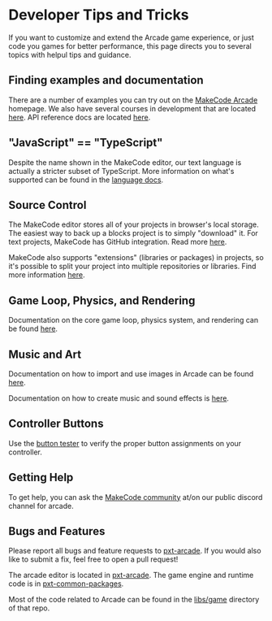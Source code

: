 # Developer Tips and Tricks

If you want to customize and extend the Arcade game experience, or just code you games for better performance,
this page directs you to several topics with helpul tips and guidance.

## Finding examples and documentation

There are a number of examples you can try out on the [MakeCode Arcade](@homeurl@) homepage.
We also have several courses in development that are located [here](/courses).
API reference docs are located [here](/reference).

## "JavaScript" == "TypeScript"

Despite the name shown in the MakeCode editor, our text language is actually a stricter subset of
TypeScript. More information on what's supported can be found in the [language docs](https://makecode.com/language).

## Source Control

The MakeCode editor stores all of your projects in browser's local storage. The
easiest way to back up a blocks project is to simply "download" it. For text
projects, MakeCode has GitHub integration. Read more [here](https://makecode.com/extensions/github-authoring).

MakeCode also supports "extensions" (libraries or packages) in projects, so it's possible to split your project
into multiple repositories or libraries. Find more information [here](https://makecode.com/extensions).

## Game Loop, Physics, and Rendering

Documentation on the core game loop, physics system, and rendering can be found [here](/developer/game-loop).

## Music and Art

Documentation on how to import and use images in Arcade can be found [here](/developer/images).

Documentation on how to create music and sound effects is [here](/developer/sound).

## Controller Buttons

Use the [button tester](/developer/button-tester) to verify the proper button assignments on your controller.

## Getting Help

To get help, you can ask the [MakeCode community](https://aka.ms/makecodecommunity) at/on our public discord channel for arcade.

## Bugs and Features

Please report all bugs and feature requests to [pxt-arcade](https://github.com/microsoft/pxt-arcade/issues).
If you would also like to submit a fix, feel free to open a pull request!

The arcade editor is located in [pxt-arcade](https://github.com/microsoft/pxt-arcade). The game engine and runtime code is in [pxt-common-packages](https://github.com/microsoft/pxt-common-packages).

Most of the code related to Arcade can be found in the [libs/game](https://github.com/microsoft/pxt-common-packages/tree/master/libs/game) directory of that repo.

